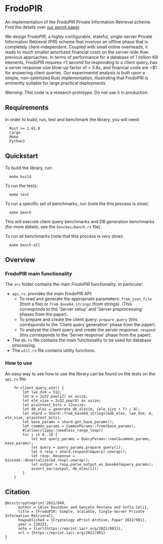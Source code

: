 # FrodoPIR

An implementation of the FrodoPIR Private Information Retrieval scheme. Find the details over [our eprint paper](https://eprint.iacr.org/2022/981.pdf).

We design *FrodoPIR*, a highly configurable, stateful, single-server Private Information Retrieval (PIR)
scheme that involves an offline phase that is completely client-independent. Coupled with small online
overheads, it leads to much smaller amortized financial costs on the server-side than previous approaches.
In terms of performance for a database of 1 million KB elements, FrodoPIR requires <1 second for
responding to a client query, has a server response size blow-up factor of > 3.6x, and financial costs are
~$1 for answering client queries. Our experimental analysis is built upon a simple, non-optimized
Rust implementation, illustrating that FrodoPIR is eminently suitable for large practical deployments.

*Warning*: This code is a research prototype. Do not use it in production.

## Requirements

In order to build, run, test and benchmark the library, you will need:

```
  Rust >= 1.61.0
  Cargo
  Make
  Python3
```

## Quickstart

To build the library, run:

```
  make build
```

To run the tests:

```
  make test
```

To run a specific set of benchmarks, run (note the this process is slow):

```
  make bench
```

This will execute client query benchmarks and DB generation benchmarks (for more details, see the `benches/bench.rs` file).

To run all benchmarks (note that this process is very slow):

```
  make bench-all
```

## Overview

### FrodoPIR main functionality

The `src` folder contains the main *FrodoPIR* functionality. In particular:
  * `api.rs`: provides the main *FrodoPIR* API:
    * To read and generate the appropriate parameters: `from_json_file` (from a file) or `from_base64_strings` (from strings).
      (This corresponds to the 'Server setup' and 'Server preprocessing' phases from the paper).
    * To prepare and create the client query: `prepare_query` (this corresponds to the 'Client query generation' phase from the paper).
    * To analyse the client query and create the server response: `respond` (this corresponds to the 'Server response' phase from the paper).
  * The `db.rs` file contains the main functionality to be used for database processing.
  * The `util.rs` file contains utility functions.

### How to use

An easy way to see how to use the library can be found on the tests on the `api.rs` file:

```
    fn client_query_e2e() {
        let lwe_dim = 512;
        let m = 2u32.pow(12) as usize;
        let ele_size = 2u32.pow(8) as usize;
        let plaintext_bits = 12usize;
        let db_eles = generate_db_eles(m, (ele_size + 7) / 8);
        let shard = Shard::from_base64_strings(&db_eles, lwe_dim, m, ele_size, plaintext_bits);
        let base_params = shard.get_base_params();
        let common_params = CommonParams::from(base_params);
        #[allow(clippy::needless_range_loop)]
        for i in 0..10 {
            let mut query_params = QueryParams::new(&common_params, base_params);
            let query = query_params.prepare_query(i);
            let d_resp = shard.respond(&query).unwrap();
            let resp: Response = bincode::deserialize(&d_resp).unwrap();
            let output = resp.parse_output_as_base64(&query_params);
            assert_eq!(output, db_eles[i]);
        }
    }
```

## Citation

```
@misc{cryptoeprint:2022/949,
      author = {Alex Davidson and Gonçalo Pestana and Sofía Celi},
      title = {FrodoPIR: Simple, Scalable, Single-Server Private Information Retrieval},
      howpublished = {Cryptology ePrint Archive, Paper 2022/981},
      year = {2022},
      note = {\url{https://eprint.iacr.org/2022/981}},
      url = {https://eprint.iacr.org/2022/981}
}
```
